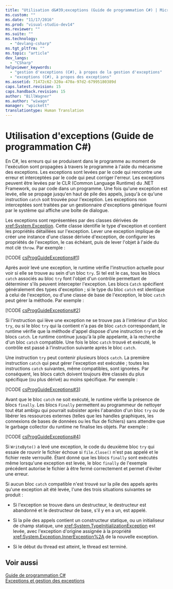 ```yaml
---
title: "Utilisation d&#39;exceptions (Guide de programmation C#) | Microsoft Docs"
ms.custom: ""
ms.date: "11/17/2016"
ms.prod: "visual-studio-dev14"
ms.reviewer: ""
ms.suite: ""
ms.technology: 
  - "devlang-csharp"
ms.tgt_pltfrm: ""
ms.topic: "article"
dev_langs: 
  - "CSharp"
helpviewer_keywords: 
  - "gestion d'exceptions (C#), à propos de la gestion d'exceptions"
  - "exceptions (C#), à propos des exceptions"
ms.assetid: 71472c62-320a-470a-97d2-67995180389d
caps.latest.revision: 15
caps.handback.revision: 15
author: "BillWagner"
ms.author: "wiwagn"
manager: "wpickett"
translationtype: Human Translation
---
```

# Utilisation d&#39;exceptions (Guide de programmation C#)
En C\#, les erreurs qui se produisent dans le programme au moment de l'exécution sont propagées à travers le programme à l'aide du mécanisme des exceptions.  Les exceptions sont levées par le code qui rencontre une erreur et interceptées par le code qui peut corriger l'erreur.  Les exceptions peuvent être levées par le CLR \(Common Language Runtime\) du .NET Framework, ou par code dans un programme.  Une fois qu'une exception est levée, elle se propage jusqu'en haut de pile des appels, jusqu'à ce qu'une instruction `catch` soit trouvée pour l'exception.  Les exceptions non interceptées sont traitées par un gestionnaire d'exceptions générique fourni par le système qui affiche une boîte de dialogue.  
  
 Les exceptions sont représentées par des classes dérivées de <xref:System.Exception>.  Cette classe identifie le type d'exception et contient les propriétés détaillées sur l'exception.  Lever une exception implique de créer une instance d'une classe dérivée d'exception, de configurer les propriétés de l'exception, le cas échéant, puis de lever l'objet à l'aide du mot clé `throw`.  Par exemple :  
  
 [!CODE [csProgGuideExceptions#1](../CodeSnippet/VS_Snippets_VBCSharp/csProgGuideExceptions#1)]  
  
 Après avoir levé une exception, le runtime vérifie l'instruction actuelle pour voir si elle se trouve au sein d'un bloc `try`.  Si tel est le cas, tous les blocs `catch` associés au bloc `try` font l'objet d'un contrôle permettant de déterminer s'ils peuvent intercepter l'exception.  Les blocs `Catch` spécifient généralement des types d'exception ; si le type du bloc `catch` est identique à celui de l'exception, ou d'une classe de base de l'exception, le bloc `catch` peut gérer la méthode.  Par exemple :  
  
 [!CODE [csProgGuideExceptions#2](../CodeSnippet/VS_Snippets_VBCSharp/csProgGuideExceptions#2)]  
  
 Si l'instruction qui lève une exception ne se trouve pas à l'intérieur d'un bloc `try`, ou si le bloc `try` qui la contient n'a pas de bloc `catch` correspondant, le runtime vérifie que la méthode d'appel dispose d'une instruction `try` et de blocs `catch`.  Le runtime continue jusqu'à la pile appelante, à la recherche d'un bloc `catch` compatible.  Une fois le bloc `catch` trouvé et exécuté, le contrôle est passé à l'instruction suivante après le bloc `catch`.  
  
 Une instruction `try` peut contenir plusieurs blocs `catch`.  La première instruction `catch` qui peut gérer l'exception est exécutée ; toutes les instructions `catch` suivantes, même compatibles, sont ignorées.  Par conséquent, les blocs catch doivent toujours être classés du plus spécifique \(ou plus dérivé\) au moins spécifique.  Par exemple :  
  
 [!CODE [csProgGuideExceptions#3](../CodeSnippet/VS_Snippets_VBCSharp/csProgGuideExceptions#3)]  
  
 Avant que le bloc `catch` ne soit exécuté, le runtime vérifie la présence de blocs `finally`.  Les blocs `Finally` permettent au programmeur de nettoyer tout état ambigu qui pourrait subsister après l'abandon d'un bloc `try` ou de libérer les ressources externes \(telles que les handles graphiques, les connexions de bases de données ou les flux de fichiers\) sans attendre que le garbage collector du runtime ne finalise les objets.  Par exemple :  
  
 [!CODE [csProgGuideExceptions#4](../CodeSnippet/VS_Snippets_VBCSharp/csProgGuideExceptions#4)]  
  
 Si `WriteByte()` a levé une exception, le code du deuxième bloc `try` qui essaie de rouvrir le fichier échoue si `file.Close()` n'est pas appelé et le fichier reste verrouillé.  Étant donné que les blocs `finally` sont exécutés même lorsqu'une exception est levée, le bloc `finally` de l'exemple précédent autorise le fichier à être fermé correctement et permet d'éviter une erreur.  
  
 Si aucun bloc `catch` compatible n'est trouvé sur la pile des appels après qu'une exception ait été levée, l'une des trois situations suivantes se produit :  
  
-   Si l'exception se trouve dans un destructeur, le destructeur est abandonné et le destructeur de base, s'il y en a un, est appelé.  
  
-   Si la pile des appels contient un constructeur statique, ou un initialiseur de champ statique, une <xref:System.TypeInitializationException> est levée, avec l'exception d'origine assignée à la propriété <xref:System.Exception.InnerException%2A> de la nouvelle exception.  
  
-   Si le début du thread est atteint, le thread est terminé.  
  
## Voir aussi  
 [Guide de programmation C\#](../../../csharp/programming-guide/index.md)   
 [Exceptions et gestion des exceptions](../../../csharp/programming-guide/exceptions/exceptions-and-exception-handling.md)